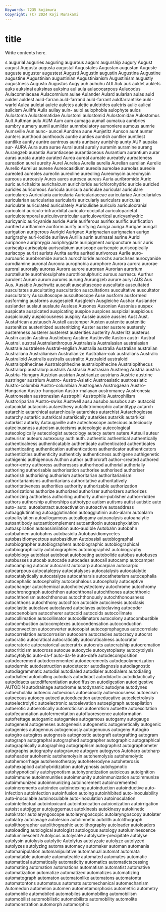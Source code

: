 ```yaml
---
Keywords: 7235 kojimura
Copyright: (C) 2024 Koji Murakami
---
```


# title

Write contents here.



s augurial auguries auguring augurous augurs augurship augury
August august Augusta augusta augustal Augustales Augustan augustan Auguste auguste
auguster augustest Augusti Augustin augustin Augustina Augustine augustine Augustinian augustinian
Augustinianism Augustinism augustly augustness Augusto Augustus Augy auh auhuhu AUI
Auk auk auklet auklets auks auksinai auksinas auksinu aul aula
aulacocarpous Aulacodus Aulacomniaceae Aulacomnium aulae Aulander Aulard aularian aulas auld
aulder auldest auld-farran auld-farrand auld-farrant auldfarrantlike auld-warld Aulea auletai aulete
auletes auletic auletrides auletris aulic aulical aulicism Auliffe Aulis aullay
auln- auloi aulophobia aulophyte aulos Aulostoma Aulostomatidae Aulostomi aulostomid Aulostomidae
Aulostomus Ault Aultman aulu AUM Aum aum aumaga aumail aumakua
aumbries aumbry aumery aumil aumildar aummbulatory aumoniere aumous aumrie Aumsville
Aun aunc- auncel Aundrea aune Aunjetitz Aunson aunt aunter aunters
aunthood aunthoods auntie aunties auntish auntlier auntliest auntlike auntly auntre
auntrous aunts auntsary auntship aunty AUP aupaka aur- AURA Aura
aura aurae Aural aural aurally auramin auramine aurang Aurangzeb aurantia
Aurantiaceae aurantiaceous Aurantium aurantium aurar auras aurata aurate aurated Aurea
aureal aureate aureately aureateness aureation aurei aureity Aurel Aurelea Aurelia
aurelia Aurelian aurelian Aurelie Aurelio Aurelius aurene Aureocasidium aureola aureolae
aureolas aureole aureoled aureoles aureolin aureoline aureoling Aureomycin aureomycin aureous
aureously Aures aures auresca aureus Auria auribromide Auric auric aurichalcite
aurichalcum aurichloride aurichlorohydric auricle auricled auricles auricomous Auricula auricula auriculae
auricular auriculare auriculares Auricularia auricularia Auriculariaceae auriculariae Auriculariales auricularian auricularias
auricularis auricularly auriculars auriculas auriculate auriculated auriculately Auriculidae auriculo auriculocranial
auriculoid auriculo-infraorbital auriculo-occipital auriculoparietal auriculotemporal auriculoventricular auriculovertical auricyanhydric auricyanic auricyanide
auride Aurie auriferous aurifex aurific aurification aurified auriflamme auriform aurify
aurifying Auriga auriga Aurigae aurigal aurigation aurigerous Aurigid Aurignac Aurignacian
aurignacian aurigo aurigraphy auri-iodide aurilave Aurilia aurin aurinasal aurine Auriol
auriphone auriphrygia auriphrygiate auripigment auripuncture aurir auris auriscalp auriscalpia auriscalpium
auriscope auriscopic auriscopically auriscopy aurist aurists Aurita aurite aurited aurivorous
Aurlie auro- auroauric aurobromide auroch aurochloride aurochs aurochses aurocyanide aurodiamine
auronal Auroora aurophobia aurophore Aurora aurora aurorae auroral aurorally auroras
Aurore aurore aurorean Aurorian aurorium aurotellurite aurothiosulphate aurothiosulphuric aurous aurrescu
Aurthur aurulent Aurum aurum aurums aurung Aurungzeb aurure auryl AUS
Aus Aus. Ausable Auschwitz auscult auscultascope auscultate auscultated auscultates auscultating
auscultation auscultations auscultative auscultator auscultatory Auscultoscope auscultoscope Ause ausform ausformed
ausforming ausforms ausgespielt Ausgleich Ausgleiche Aushar Auslander auslander auslaut auslaute
Auslese Ausones Ausonian Ausonius auspex auspicate auspicated auspicating auspice auspices
auspicial auspicious auspiciously auspiciousness auspicy Aussie aussie aussies Aust Aust.
Austafrican austausch Austell austemper Austen austenite austenitic austenitize austenitized austenitizing
Auster auster austere austerely austereness austerer austerest austerities austerity Austerlitz
austerus Austin austin Austina Austinburg Austine Austinville Auston austr- Austral
Austral. austral Australanthropus Australasia Australasian australasian Australe australene Austral-english Australia
australia Australian australian Australiana Australianism Australianize Australian-oak australians Australic Australioid
Australis australis australite Australoid australoid Australopithecinae Australopithecine australopithecine Australopithecus Australorp
australorp australs Austrasia Austrasian Austreng Austria austria Austria-Hungary Austrian austrian
Austrianize austrians Austric austrine austringer austrium Austro- Austro-Asiatic Austroasiatic austroasiatic
Austro-columbia Austro-columbian Austrogaea Austrogaean Austro-Hungarian Austro-hungarian Austro-malayan austromancy Austronesia Austronesian
austronesian Austrophil Austrophile Austrophilism Austroriparian Austro-swiss Austwell ausu ausubo ausubos
aut- autacoid autacoidal autacoids autaesthesy autallotriomorphic autantitypy autarch autarchic autarchical
autarchically autarchies autarchist Autarchoglossa autarchy autarkic autarkical autarkically autarkies autarkik
autarkikal autarkist autarky Autaugaville aute autechoscope autecious auteciously auteciousness autecism
autecisms autecologic autecological autecologically autecologist autecology autecy autem autere Auteuil
auteur auteurism auteurs autexousy auth auth. authentic authentical authentically authenticalness
authenticatable authenticate authenticated authenticates authenticating authentication authentications authenticator authenticators authenticities
authenticity authenticly authenticness authigene authigenetic authigenic authigenous Authon author authorcraft
author-created authored author-entry authoress authoresses authorhood authorial authorially authoring authorisable
authorisation authorise authorised authoriser authorish authorising authorism authoritarian authoritarianism authoritarianisms
authoritarians authoritative authoritatively authoritativeness authorities authority authorizable authorization authorizations authorize
authorized authorizer authorizers authorizes authorizing authorless authorling authorly author-publisher author-ridden
authors authorship authorships authotype autism autisms autist autistic auto auto-
auto. autoabstract autoactivation autoactive autoaddress autoagglutinating autoagglutination autoagglutinin auto-alarm autoalarm
autoalkylation autoallogamous autoallogamy autoanalysis autoanalytic autoantibody autoanticomplement autoantitoxin autoasphyxiation autoaspiration
autoassimilation auto-audible Autobahn autobahn autobahnen autobahns autobasidia Autobasidiomycetes autobasidiomycetous autobasidium
Autobasisii autobiographal autobiographer autobiographers autobiographic autobiographical autobiographically autobiographies autobiographist autobiography
autobiology autoblast autoboat autoboating autobolide autobus autobuses autobusses autocab autocade
autocades autocall autocamp autocamper autocamping autocar autocarist autocarp autocarpian autocarpic
autocarpous autocatalepsy autocatalyses autocatalysis autocatalytic autocatalytically autocatalyze autocatharsis autocatheterism autocephalia
autocephalic autocephality autocephalous autocephaly autoceptive autochanger autochemical autocholecystectomy autochrome autochromy
autochronograph autochthon autochthonal autochthones autochthonic autochthonism autochthonous autochthonously autochthonousness autochthons
autochthony autochton autocide autocinesis autoclasis autoclastic autoclave autoclaved autoclaves autoclaving
autocoder autocoenobium autocoherer autocoid autocoids autocollimate autocollimation autocollimator autocollimators autocolony
autocombustible autocombustion autocomplexes autocondensation autoconduction autoconvection autoconverter autocopist autocoprophagous autocorrelate
autocorrelation autocorrosion autocosm autocracies autocracy autocrat autocratic autocratical autocratically autocraticalness
autocrator autocratoric autocratorical autocratrix autocrats autocratship autocremation autocriticism autocross autocue
autocycle autocystoplasty autocytolysis autocytolytic auto-da-f auto-da-fe auto-dafe autodecomposition autodecrement autodecremented
autodecrements autodepolymerization autodermic autodestruction autodetector autodiagnosis autodiagnostic autodiagrammatic autodial autodialed
autodialer autodialers autodialing autodialled autodialling autodials autodidact autodidactic autodidactically autodidacts
autodifferentiation autodiffusion autodigestion autodigestive AUTODIN autodrainage autodrome autodynamic autodyne autodynes
autoecholalia autoecic autoecious autoeciously autoeciousness autoecism autoecous autoecy autoed autoeducation
autoeducative autoelectrolysis autoelectrolytic autoelectronic autoelevation autoepigraph autoepilation autoerotic autoerotically autoeroticism
autoerotism autoette autoexcitation autofecundation autofermentation autofluorescence autoformation autofrettage autogamic autogamies
autogamous autogamy autogauge autogeneal autogeneses autogenesis autogenetic autogenetically autogenic autogenies
autogenous autogenously autogenuous autogeny Autogiro autogiro autogiros autognosis autognostic autograft
autografting autogram autograph autographal autographed autographer autographic autographical autographically autographing
autographism autographist autographometer autographs autography autogravure autogyro autogyros Autoharp autoharp
autoheader autohemic autohemolysin autohemolysis autohemolytic autohemorrhage autohemotherapy autoheterodyne autoheterosis autohexaploid
autohybridization autohypnosis autohypnotic autohypnotically autohypnotism autohypnotization autoicous autoignition autoimmune autoimmunities
autoimmunity autoimmunization autoimmunize autoimmunized autoimmunizing autoincrement autoincremented autoincrements autoindex autoindexing
autoinduction autoinductive auto-infection autoinfection autoinfusion autoing autoinhibited auto-inoculability auto-inoculable autoinoculable
auto-inoculation autoinoculation autointellectual autointoxicant autointoxication autoionization autoirrigation autoist autojigger autojuggernaut
autokinesis autokinesy autokinetic autokrator autolaryngoscope autolaryngoscopic autolaryngoscopy autolater autolatry autolavage
autolesion autolimnetic autolith autolithograph autolithographer autolithographic autolithography autoloader autoloaders autoloading
autological autologist autologous autology autoluminescence autoluminescent Autolycus autolysate autolysate-precipitate autolyse
autolysin autolysis autolytic Autolytus autolyzate autolyze autolyzed autolyzes autolyzing automa
automacy automaker automan automania automanipulation automanipulative automanual automat automata automatable
automate automateable automated automates automatic automatical automatically automaticity automatics automatictacessing
automating automation automations automatism automatist automative automatization automatize automatized automatizes
automatizing automatograph automaton automatonlike automatons automatonta automatontons automatous automats automechanical
automechanism Automedon automelon automen autometamorphosis autometric autometry automobile automobiled automobiles
automobiling automobilism automobilist automobilistic automobilists automobility automolite automonstration automorph automorphic
